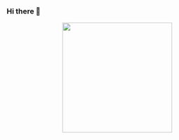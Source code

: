 ### Hi there 👋

<div align="center"> 
  <img src="https://rapidapi.com/blog/wp-content/uploads/2017/01/octocat.gif" width="250">
</div>
